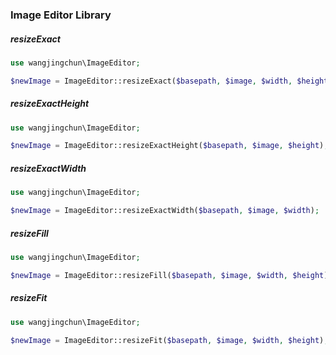### Image Editor Library

##### resizeExact

```php
use wangjingchun\ImageEditor;

$newImage = ImageEditor::resizeExact($basepath, $image, $width, $height);
```


##### resizeExactHeight

```php
use wangjingchun\ImageEditor;

$newImage = ImageEditor::resizeExactHeight($basepath, $image, $height);
```



##### resizeExactWidth

```php
use wangjingchun\ImageEditor;

$newImage = ImageEditor::resizeExactWidth($basepath, $image, $width);
```


##### resizeFill

```php
use wangjingchun\ImageEditor;

$newImage = ImageEditor::resizeFill($basepath, $image, $width, $height);
```



##### resizeFit

```php
use wangjingchun\ImageEditor;

$newImage = ImageEditor::resizeFit($basepath, $image, $width, $height);
```